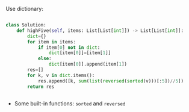 Use dictionary:

```python

class Solution:
    def highFive(self, items: List[List[int]]) -> List[List[int]]:
        dict={}
        for item in items:
            if item[0] not in dict:
                dict[item[0]]=[item[1]]
            else:
                dict[item[0]].append(item[1])
        res=[]
        for k, v in dict.items():
            res.append([k, sum(list(reversed(sorted(v)))[:5])//5])
        return res
   

```



- Some built-in functions: ```sorted``` and ```reversed```
